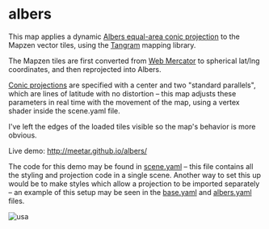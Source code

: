 # albers

This map applies a dynamic [Albers equal-area conic projection](https://en.wikipedia.org/wiki/Albers_projection) to the Mapzen vector tiles, using the [Tangram](http://mapzen.com/tangram) mapping library.

The Mapzen tiles are first converted from [Web Mercator](https://en.wikipedia.org/wiki/Web_Mercator) to spherical lat/lng coordinates, and then reprojected into Albers.

[Conic projections](https://en.wikipedia.org/wiki/Map_projection#Conic) are specified with a center and two "standard parallels", which are lines of latitude with no distortion – this map adjusts these parameters in real time with the movement of the map, using a vertex shader inside the scene.yaml file.

I've left the edges of the loaded tiles visible so the map's behavior is more obvious.

Live demo: http://meetar.github.io/albers/

The code for this demo may be found in [scene.yaml](scene.yaml) – this file contains all the styling and projection code in a single scene. Another way to set this up would be to make styles which allow a projection to be imported separately – an example of this setup may be seen in the [base.yaml](base.yaml) and [albers.yaml](albers.yaml) files.

![usa](https://cloud.githubusercontent.com/assets/459970/10209464/83f25b72-67a9-11e5-95d6-ba116b966d04.jpg)

